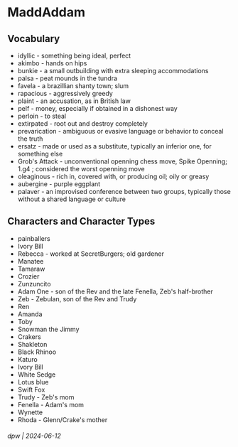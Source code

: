 # MaddAddam

## Vocabulary

* idyllic - something being ideal, perfect
* akimbo - hands on hips
* bunkie - a small outbuilding with extra sleeping accommodations
* palsa - peat mounds in the tundra
* favela - a brazillian shanty town; slum
* rapacious - aggressively greedy
* plaint - an accusation, as in British law
* pelf - money, especially if obtained in a dishonest way
* perloin - to steal
* extirpated - root out and destroy completely
* prevarication -  ambiguous or evasive language or behavior to conceal the truth 
* ersatz - made or used as a substitute, typically an inferior one, for something else
* Grob's Attack - unconventional openning chess move, Spike Openning; 1.g4 ; considered the worst openning move
* oleaginous - rich in, covered with, or producing oil; oily or greasy
* aubergine - purple eggplant
* palaver -  an improvised conference between two groups, typically those without a shared language or culture


## Characters and Character Types

* painballers
* Ivory Bill 
* Rebecca - worked at SecretBurgers; old gardener
* Manatee
* Tamaraw
* Crozier
* Zunzuncito
* Adam One - son of the Rev and the late Fenella, Zeb's half-brother
* Zeb - Zebulan, son of the Rev and Trudy
* Ren
* Amanda
* Toby
* Snowman the Jimmy
* Crakers
* Shakleton
* Black Rhinoo
* Katuro
* Ivory Bill
* White Sedge
* Lotus blue
* Swift Fox
* Trudy - Zeb's mom
* Fenella - Adam's mom
* Wynette
* Rhoda - Glenn/Crake's mother

###### dpw | 2024-06-12
